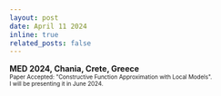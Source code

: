 ```yaml
---
layout: post
date: April 11 2024
inline: true
related_posts: false
---
```



<b> MED 2024, Chania, Crete, Greece</b>
<br> <font size="1">Paper Accepted: "Constructive Function Approximation with Local Models".</font> 
<br> <font size="1">I will be presenting it in June 2024.</font> 